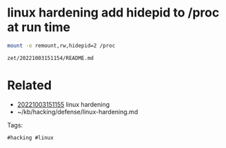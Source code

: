 # linux hardening add hidepid to /proc at run time
```bash
mount -o remount,rw,hidepid=2 /proc
```

` zet/20221003151154/README.md `

# Related

- [20221003151155](/zet/20221003151155/README.md) linux hardening
- ~/kb/hacking/defense/linux-hardening.md

Tags:

    #hacking #linux 
